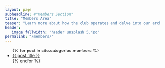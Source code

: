 ```yaml
---
layout: page
subheadline: #"Members Section"
title: "Members Area"
teaser: "Learn more about how the club operates and delve into our archives."
header:
   image_fullwidth: "header_unsplash_5.jpg"
permalink: "/members/"
---
```

<ul>
    {% for post in site.categories.members %}
    <li><a href="{{ site.url }}{{ site.baseurl }}{{ post.url }}">{{ post.title }}</a></li>
    {% endfor %}
</ul>
